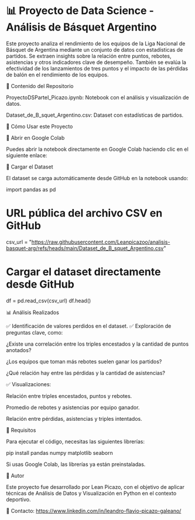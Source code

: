 # 📊 Proyecto de Data Science - Análisis de Básquet Argentino

Este proyecto analiza el rendimiento de los equipos de la Liga Nacional de Básquet de Argentina mediante un conjunto de datos con estadísticas de partidos. Se extraen insights sobre la relación entre puntos, rebotes, asistencias y otros indicadores clave de desempeño. También se evalúa la efectividad de los lanzamientos de tres puntos y el impacto de las pérdidas de balón en el rendimiento de los equipos.

📌 Contenido del Repositorio

ProyectoDSParteI_Picazo.ipynb: Notebook con el análisis y visualización de datos.

Dataset_de_B_squet_Argentino.csv: Dataset con estadísticas de partidos.


📂 Cómo Usar este Proyecto

🔹 Abrir en Google Colab

Puedes abrir la notebook directamente en Google Colab haciendo clic en el siguiente enlace:



🔹 Cargar el Dataset

El dataset se carga automáticamente desde GitHub en la notebook usando:

import pandas as pd

# URL pública del archivo CSV en GitHub
csv_url = "https://raw.githubusercontent.com/Leanpicazoo/analisis-basquet-arg/refs/heads/main/Dataset_de_B_squet_Argentino.csv"

# Cargar el dataset directamente desde GitHub
df = pd.read_csv(csv_url)
df.head()

📊 Análisis Realizados

✅ Identificación de valores perdidos en el dataset.
✅ Exploración de preguntas clave, como:

¿Existe una correlación entre los triples encestados y la cantidad de puntos anotados?

¿Los equipos que toman más rebotes suelen ganar los partidos?

¿Qué relación hay entre las pérdidas y la cantidad de asistencias?

✅ Visualizaciones:

Relación entre triples encestados, puntos y rebotes.

Promedio de rebotes y asistencias por equipo ganador.

Relación entre pérdidas, asistencias y triples intentados.

🚀 Requisitos

Para ejecutar el código, necesitas las siguientes librerías:

pip install pandas numpy matplotlib seaborn

Si usas Google Colab, las librerías ya están preinstaladas.

📝 Autor

Este proyecto fue desarrollado por Lean Picazo, con el objetivo de aplicar técnicas de Análisis de Datos y Visualización en Python en el contexto deportivo.

📧 Contacto: https://www.linkedin.com/in/leandro-flavio-picazo-galeano/

